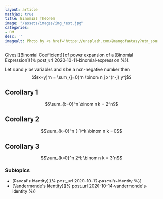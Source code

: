 ```yaml
---
layout: article
mathjax: true
title: Binomial Theorem
image: "/assets/images/img_test.jpg"
categories:
- DM
desc: '' 
imagealt: Photo by <a href="https://unsplash.com/@mangofantasy?utm_source=unsplash&utm_medium=referral&utm_content=creditCopyText">Tim Johnson</a> on <a href="https://unsplash.com/s/photos/logic?utm_source=unsplash&utm_medium=referral&utm_content=creditCopyText">Unsplash</a>
---
```


Gives [[Binomial Coefficient]] of power expansion of a [Binomial Expression]({% post_url 2020-10-11-binomial-expression %}).

Let $x$ and $y$ be variables and $n$ be a non-negative number then
$$(x+y)^n = \sum_{j=0}^n \binom n j x^{n-j} y^j$$

## Corollary 1
$$\sum_{k=0}^n \binom n k = 2^n$$

## Corollary 2
$$\sum_{k=0}^n (-1)^k \binom n k = 0$$

## Corollary 3
$$\sum_{k=0}^n 2^k \binom n k = 3^n$$

### Subtopics
- [Pascal's Identity]({% post_url 2020-10-12-pascal's-identity %})
- [Vandermonde's Identity]({% post_url 2020-10-14-vandermonde's-identity %})